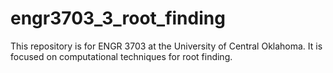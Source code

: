 # engr3703_3_root_finding

This repository is for ENGR 3703 at the University of Central Oklahoma. It is focused on computational techniques for root finding.

